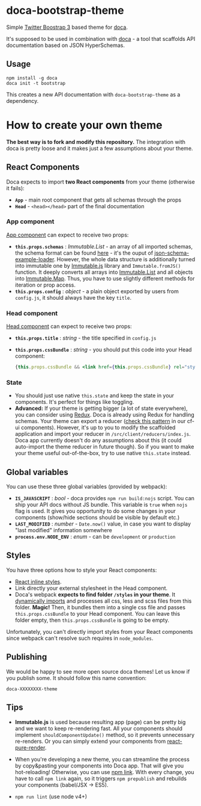 # doca-bootstrap-theme

Simple [Twitter Boostrap 3](http://getbootstrap.com/) based theme for [doca](https://github.com/cloudflare/doca).

It's supposed to be used in combination with [doca](https://github.com/cloudflare/doca) - a tool that scaffolds API documentation based on JSON HyperSchemas.

## Usage

```
npm install -g doca
doca init -t bootstrap
```

This creates a new API documentation with `doca-bootstrap-theme` as a dependency.

# How to create your own theme

**The best way is to fork and modify this repository.** The integration with doca is pretty loose and it makes just a few assumptions about your theme.


## React Components

Doca expects to import **two React components** from your theme (otherwise it fails):

- **`App`** - main root component that gets all schemas through the props
- **`Head`** - `<head></head>` part of the final documentation

### App component

[App component](https://github.com/cloudflare/doca-bootstrap-theme/blob/master/components/app.js) can expect to receive two props:

- **`this.props.schemas`** : *Immutable.List* - an array of all imported schemas, the schema format can be found [here](https://github.com/cloudflare/json-schema-example-loader) - it's the ouput of [json-schema-example-loader](https://github.com/cloudflare/json-schema-example-loader). However, the whole data structure is additionally turned into immutable one by [Immutable.js](https://facebook.github.io/immutable-js) library and `Immutable.fromJS()` function. It deeply converts all arrays into [Immutable.List](https://facebook.github.io/immutable-js/docs/#/List) and all objects into [Immutable.Map](https://facebook.github.io/immutable-js/docs/#/Map). Thus, you have to use slightly different methods for iteration or prop access.
- **`this.props.config`** : *object* - a plain object exported by users from `config.js`, it should always have the key `title`.

### Head component

[Head component](https://github.com/cloudflare/doca-bootstrap-theme/blob/master/components/head.js) can expect to receive two props:

- **`this.props.title`** : *string* - the title specified in `config.js`
- **`this.props.cssBundle`** : *string* - you should put this code into your Head component:

  ```jsx
  {this.props.cssBundle && <link href={this.props.cssBundle} rel="stylesheet" />}
  ```

### State

- You should just use native `this.state` and keep the state in your components. It's perfect for things like toggling.
- **Advanced:** If your theme is getting bigger (a lot of state everywhere), you can consider using [Redux](http://redux.js.org/). Doca is already using Redux for handling schemas. Your theme can export a reducer ([check this pattern](https://github.com/cloudflare/cf-ui/tree/master/packages/cf-builder-card/src) in our cf-ui components). However, it's up to you to modify the scaffolded application and import your reducer in `/src/client/reducers/index.js`. Doca app currently doesn't do any assumptions about this (it could auto-import the theme reducer in future though). So if you want to make your theme useful out-of-the-box, try to use native `this.state` instead.

## Global variables

You can use these three global variables (provided by webpack):

- **`IS_JAVASCRIPT`** : *bool* - doca provides `npm run build:nojs` script. You can ship your API docs without JS bundle. This variable is `true` when `nojs` flag is used. It gives you opportunity to do some changes in your components (show/hide sections should be visible by default etc.)
- **`LAST_MODIFIED`** : *number* - `Date.now()` value, in case you want to display "last modified" information somewhere
- **`process.env.NODE_ENV`** : *enum* - can be `development` or `production`

## Styles

You have three options how to style your React components:

- [React inline styles](https://facebook.github.io/react/tips/inline-styles.html).
- Link directly your external stylesheet in the Head component.
- Doca's webpack **expects to find folder `/styles` in your theme**. It [dynamically imports](https://webpack.github.io/docs/context.html) and processes all css, less and scss files from this folder. **Magic!** Then, it bundles them into a single css file and passes `this.props.cssBundle` to your Head component. You can leave this folder empty, then `this.props.cssBundle` is going to be empty.

Unfortunately, you can't directly import styles from your React components since webpack can't resolve such requires in `node_modules`.

## Publishing

We would be happy to see more open source doca themes! Let us know if you publish some. It should follow this name convention:

```
doca-XXXXXXXX-theme
```

## Tips

- **Immutable.js** is used because resulting app (page) can be pretty big and we want to keep re-rendering fast. All your components should implement `shouldComponentUpdate()` method, so it prevents unnecessary re-renders. Or you can simply extend your components from [react-pure-render](https://github.com/gaearon/react-pure-render).

- When you're developing a new theme, you can streamline the process by copy&pasting your components into Doca app. That will give you hot-reloading! Otherwise, you can use [npm link](https://docs.npmjs.com/cli/link). With every change, you have to call `npm link` again, so it triggers `npm prepublish` and rebuilds your components (babel/JSX -> ES5).

- `npm run lint` (use node v4+)

